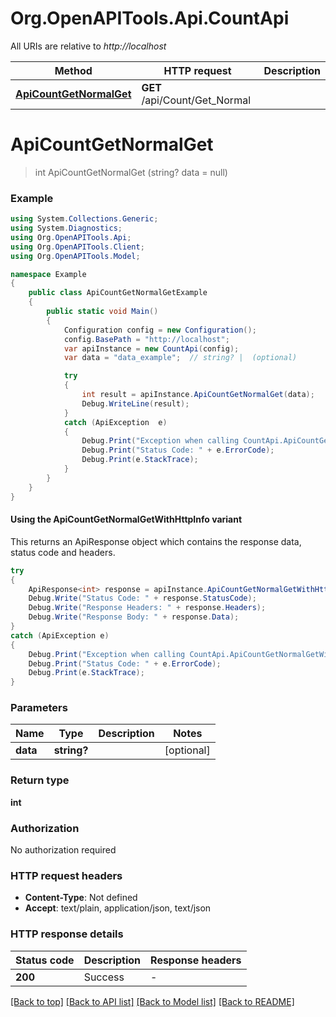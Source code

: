 # Org.OpenAPITools.Api.CountApi

All URIs are relative to *http://localhost*

| Method | HTTP request | Description |
|--------|--------------|-------------|
| [**ApiCountGetNormalGet**](CountApi.md#apicountgetnormalget) | **GET** /api/Count/Get_Normal |  |

<a id="apicountgetnormalget"></a>
# **ApiCountGetNormalGet**
> int ApiCountGetNormalGet (string? data = null)



### Example
```csharp
using System.Collections.Generic;
using System.Diagnostics;
using Org.OpenAPITools.Api;
using Org.OpenAPITools.Client;
using Org.OpenAPITools.Model;

namespace Example
{
    public class ApiCountGetNormalGetExample
    {
        public static void Main()
        {
            Configuration config = new Configuration();
            config.BasePath = "http://localhost";
            var apiInstance = new CountApi(config);
            var data = "data_example";  // string? |  (optional) 

            try
            {
                int result = apiInstance.ApiCountGetNormalGet(data);
                Debug.WriteLine(result);
            }
            catch (ApiException  e)
            {
                Debug.Print("Exception when calling CountApi.ApiCountGetNormalGet: " + e.Message);
                Debug.Print("Status Code: " + e.ErrorCode);
                Debug.Print(e.StackTrace);
            }
        }
    }
}
```

#### Using the ApiCountGetNormalGetWithHttpInfo variant
This returns an ApiResponse object which contains the response data, status code and headers.

```csharp
try
{
    ApiResponse<int> response = apiInstance.ApiCountGetNormalGetWithHttpInfo(data);
    Debug.Write("Status Code: " + response.StatusCode);
    Debug.Write("Response Headers: " + response.Headers);
    Debug.Write("Response Body: " + response.Data);
}
catch (ApiException e)
{
    Debug.Print("Exception when calling CountApi.ApiCountGetNormalGetWithHttpInfo: " + e.Message);
    Debug.Print("Status Code: " + e.ErrorCode);
    Debug.Print(e.StackTrace);
}
```

### Parameters

| Name | Type | Description | Notes |
|------|------|-------------|-------|
| **data** | **string?** |  | [optional]  |

### Return type

**int**

### Authorization

No authorization required

### HTTP request headers

 - **Content-Type**: Not defined
 - **Accept**: text/plain, application/json, text/json


### HTTP response details
| Status code | Description | Response headers |
|-------------|-------------|------------------|
| **200** | Success |  -  |

[[Back to top]](#) [[Back to API list]](../README.md#documentation-for-api-endpoints) [[Back to Model list]](../README.md#documentation-for-models) [[Back to README]](../README.md)

